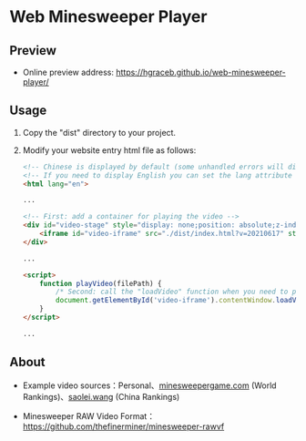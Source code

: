# Web Minesweeper Player

## Preview

- Online preview address: https://hgraceb.github.io/web-minesweeper-player/

## Usage

1. Copy the "dist" directory to your project.

2. Modify your website entry html file as follows:

   ```html
   <!-- Chinese is displayed by default (some unhandled errors will display the original error data). -->
   <!-- If you need to display English you can set the lang attribute to start with 'en' (it only takes effect once). -->
   <html lang="en">
   
   ...
   
   <!-- First: add a container for playing the video -->
   <div id="video-stage" style="display: none;position: absolute;z-index: 999;background-color: rgba(0 ,0 ,0 ,0.33)">
       <iframe id="video-iframe" src="./dist/index.html?v=20210617" style="border: 0;width: 0;height: 0;" scrolling="no"></iframe>
   </div>
   
   ...
   
   <script>
       function playVideo(filePath) {
           /* Second: call the "loadVideo" function when you need to play the video */
           document.getElementById('video-iframe').contentWindow.loadVideo(filePath);
       }
   </script>
   
   ...
   ```

## About

- Example video sources：Personal、[minesweepergame.com](https://minesweepergame.com/) (World Rankings)、[saolei.wang](http://www.saolei.wang/) (China Rankings)

- Minesweeper RAW Video Format：https://github.com/thefinerminer/minesweeper-rawvf